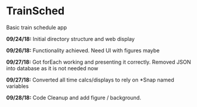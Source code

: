 # TrainSched
Basic train schedule app

__09/24/18:__ Initial directory structure and web display

__09/26/18:__ Functionality achieved. Need UI with figures maybe

__09/27/18:__ Got forEach working and presenting it correctly. Removed JSON into database as it is not needed now

__09/27/18:__ Converted all time calcs/displays to rely on \*Snap named variables

__09/28/18:__ Code Cleanup and add figure / background.
